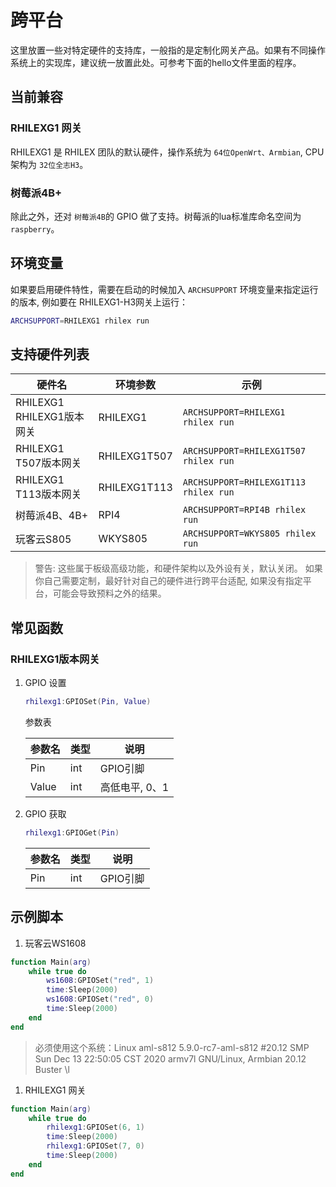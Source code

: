 # 跨平台

这里放置一些对特定硬件的支持库，一般指的是定制化网关产品。如果有不同操作系统上的实现库，建议统一放置此处。可参考下面的hello文件里面的程序。

## 当前兼容

### RHILEXG1 网关

RHILEXG1 是 RHILEX 团队的默认硬件，操作系统为 `64位OpenWrt、Armbian`, CPU 架构为 `32位全志H3`。

### 树莓派4B+

除此之外，还对 `树莓派4B`的 GPIO 做了支持。树莓派的lua标准库命名空间为 `raspberry`。

## 环境变量

如果要启用硬件特性，需要在启动的时候加入 `ARCHSUPPORT` 环境变量来指定运行的版本, 例如要在 RHILEXG1-H3网关上运行：

```sh
ARCHSUPPORT=RHILEXG1 rhilex run
```

## 支持硬件列表

| 硬件名                    | 环境参数     | 示例                                  |
| ------------------------- | ------------ | ------------------------------------- |
| RHILEXG1 RHILEXG1版本网关 | RHILEXG1     | `ARCHSUPPORT=RHILEXG1 rhilex run`     |
| RHILEXG1 T507版本网关     | RHILEXG1T507 | `ARCHSUPPORT=RHILEXG1T507 rhilex run` |
| RHILEXG1 T113版本网关     | RHILEXG1T113 | `ARCHSUPPORT=RHILEXG1T113 rhilex run` |
| 树莓派4B、4B+             | RPI4         | `ARCHSUPPORT=RPI4B rhilex run`        |
| 玩客云S805                | WKYS805      | `ARCHSUPPORT=WKYS805 rhilex run`      |

> 警告: 这些属于板级高级功能，和硬件架构以及外设有关，默认关闭。 如果你自己需要定制，最好针对自己的硬件进行跨平台适配, 如果没有指定平台，可能会导致预料之外的结果。

## 常见函数

### RHILEXG1版本网关

1. GPIO 设置

   ```lua
   rhilexg1:GPIOSet(Pin, Value)
   ```
   参数表

   | 参数名 | 类型 | 说明           |
   | ------ | ---- | -------------- |
   | Pin    | int  | GPIO引脚       |
   | Value  | int  | 高低电平, 0、1 |
2. GPIO 获取

   ```lua
   rhilexg1:GPIOGet(Pin)
   ```
   | 参数名 | 类型 | 说明     |
   | ------ | ---- | -------- |
   | Pin    | int  | GPIO引脚 |

## 示例脚本
1. 玩客云WS1608
```lua
function Main(arg)
    while true do
        ws1608:GPIOSet("red", 1)
        time:Sleep(2000)
        ws1608:GPIOSet("red", 0)
        time:Sleep(2000)
    end
end

```
>必须使用这个系统：Linux aml-s812 5.9.0-rc7-aml-s812 #20.12 SMP Sun Dec 13 22:50:05 CST 2020 armv7l GNU/Linux, Armbian 20.12 Buster \l

1. RHILEXG1 网关
```lua
function Main(arg)
    while true do
        rhilexg1:GPIOSet(6, 1)
        time:Sleep(2000)
        rhilexg1:GPIOSet(7, 0)
        time:Sleep(2000)
    end
end

```